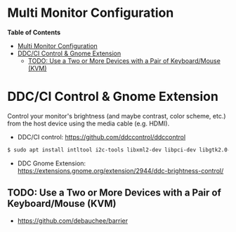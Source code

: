 # Multi Monitor Configuration

<!-- START doctoc generated TOC please keep comment here to allow auto update -->
<!-- DON'T EDIT THIS SECTION, INSTEAD RE-RUN doctoc TO UPDATE -->
**Table of Contents**

- [Multi Monitor Configuration](#multi-monitor-configuration)
- [DDC/CI Control & Gnome Extension](#ddcci-control--gnome-extension)
  - [TODO: Use a Two or More Devices with a Pair of Keyboard/Mouse (KVM)](#todo-use-a-two-or-more-devices-with-a-pair-of-keyboardmouse-kvm)

<!-- END doctoc generated TOC please keep comment here to allow auto update -->


# DDC/CI Control & Gnome Extension

Control your monitor's brightness (and maybe contrast, color scheme, etc.) from the host device using the media cable (e.g. HDMI).

- DDC/CI control: https://github.com/ddccontrol/ddccontrol

```bash
$ sudo apt install intltool i2c-tools libxml2-dev libpci-dev libgtk2.0-dev liblzma-dev
```

- DDC Gnome Extension: https://extensions.gnome.org/extension/2944/ddc-brightness-control/





## TODO: Use a Two or More Devices with a Pair of Keyboard/Mouse (KVM)

- https://github.com/debauchee/barrier



